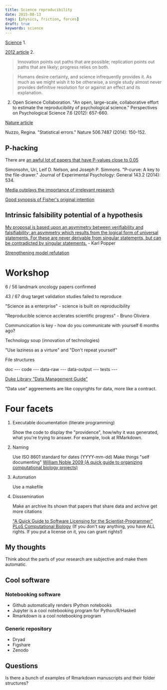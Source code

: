 ```yaml
---
title: Science reproducibility
date: 2015-08-13
tags: [physics, friction, forces]
draft: true
keywords: science
---
```


[Science](http://www.sciencemag.org/content/349/6251/aac4716) 1.

[2012 article](http://pps.sagepub.com/content/7/6/657.short) 2.

> Innovation points out paths that are possible; replication points out paths that are likely; progress relies on both. 

> Humans desire certainty, and science infrequently provides it. As much as we might wish it to be otherwise, a single study almost never provides definitive resolution for or against an effect and its explanation.

2. Open Science Collaboration. "An open, large-scale, collaborative effort to estimate the reproducibility of psychological science." Perspectives on Psychological Science 7.6 (2012): 657-660.

[Nature article](http://www.nature.com/news/scientific-method-statistical-errors-1.14700)

Nuzzo, Regina. "Statistical errors." Nature 506.7487 (2014): 150-152.


## P-hacking

There are [an awful lot of papers that have P-values close to 0.05](http://dx.doi.org/10.1037/a0033242)

Simonsohn, Uri, Leif D. Nelson, and Joseph P. Simmons. "P-curve: A key to the file-drawer." Journal of Experimental Psychology: General 143.2 (2014): 534.

[Media outplays the importance of irrelevant research](http://io9.com/i-fooled-millions-into-thinking-chocolate-helps-weight-1707251800?commerce_insets_disclosure=on&utm_expid=66866090-48.Ej9760cOTJCPS_Bq4mjoww.2)

[Good synopsis of Fisher's original intention](http://www.pnas.org/content/112/37/E5114.full)

## Intrinsic falsibility potential of a hypothesis

[My proposal is based upon an asymmetry between verifiability and falsifiability; an asymmetry which results from the logical form of universal statements. For these are never derivable from singular statements, but can be contradicted by singular statements.](https://en.wikipedia.org/wiki/Falsifiability) - Karl Popper

[Strengthening model refutation](http://journals.plos.org/plosone/article?id=10.1371/journal.pone.0138212)

# Workshop

6 / 56 landmark oncology papers confirmed

43 / 67 drug target validation studies failed to reproduce

"Science as a enterprise" - science is built on reproducibility

"Reproducible science acclerates scientific progress" - Bruno Oliviera

Communcication is key - how do you communicate with yourself 6 months ago?

Technology soup (innovation of technologies)

"Use laziness as a virture" and "Don't repeat yourself"


File structures

doc ---
code ---
data-raw ---
data-output ---
tests ---


[Duke Library "Data Management Guide"](http://library.duke.edu/data/guides/data-management)

"Data use" aggreements are like copyrights for data, more like a contract.


# Four facets

1. Executable documentation (literate programming)

	Show the code to display the "providence", how/why it was generated, what you're trying to answer. 
	For example, look at RMarkdown.

2. Naming

	Use ISO 8601 standard for dates (YYYY-mm-dd)
	Make things "self documenting"
	[William Noble 2009 (A quick guide to organizing computational biology projects)](http://journals.plos.org/ploscompbiol/article?id=10.1371/journal.pcbi.1000424)

3. Automation

	Use a makefile

4. Disssemination

	Make an archive
	Its shown that papers that share data and archive get more citations

	["A Quick Guide to Software Licensing for the Scientist-Programmer" PLoS Computational Biology](http://journals.plos.org/ploscompbiol/article?id=10.1371/journal.pcbi.1002598) (If you don't say anything, you have ALL rights. If you put a license on it, you can grant rights!)

## My thoughts

Think about the parts of your research are subjective and make them automatic.

## Cool software


### Notebooking software

- Github automatically renders IPython notebooks
- Jupyter is a cool notebooking program for Python/R/Haskell
- Rmarkdown is a cool notebooking program

### Generic repository 

- Dryad
- Figshare
- Zenodo

## Questions

Is there a bunch of examples of Rmarkdown manuscripts and their folder structures?
